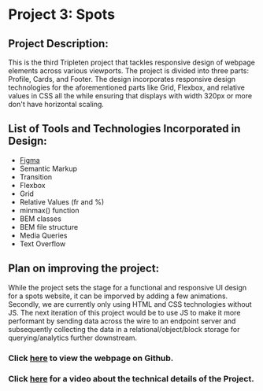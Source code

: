 # Project 3: Spots

## Project Description:

This is the third Tripleten project that tackles responsive design of webpage elements across various viewports. The project is divided into three parts: Profile, Cards, and Footer. The design incorporates responsive design technologies for the aforementioned parts like Grid, Flexbox, and relative values in CSS all the while ensuring that displays with width 320px or more don't have horizontal scaling.

## List of Tools and Technologies Incorporated in Design:

- [Figma](https://www.figma.com/file/BBNm2bC3lj8QQMHlnqRsga/Sprint-3-Project-%E2%80%94-Spots?type=design&node-id=2%3A60&mode=design&t=afgNFybdorZO6cQo-1)
- Semantic Markup
- Transition
- Flexbox
- Grid
- Relative Values (fr and %)
- minmax() function
- BEM classes
- BEM file structure
- Media Queries
- Text Overflow

## Plan on improving the project:

While the project sets the stage for a functional and responsive UI design for a spots website, it can be imporved by adding a few animations. Secondly, we are currently only using HTML and CSS technologies without JS. The next iteration of this project would be to use JS to make it more performant by sending data across the wire to an endpoint server and subsequently collecting the data in a relational/object/block storage for querying/analytics further downstream.

### Click **[here]()** to view the webpage on Github.

### Click **[here]()** for a video about the technical details of the Project.
